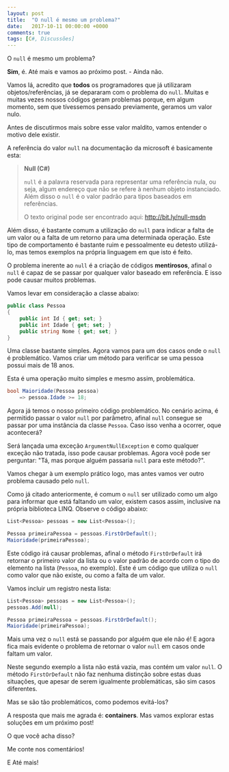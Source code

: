 ```yaml
---
layout: post
title:  "O null é mesmo um problema?"
date:   2017-10-11 00:00:00 +0000
comments: true
tags: [C#, Discussões]
---
```


O `null` é mesmo um problema?

**Sim**, é. Até mais e vamos ao próximo post. - Ainda não.
<!--more-->
Vamos lá, acredito que **todos** os programadores que já utilizaram objetos/referências, já se depararam com o problema do `null`. Muitas e muitas vezes nossos códigos geram problemas porque, em algum momento, sem que tívessemos pensado previamente, geramos um valor nulo.

Antes de discutirmos mais sobre esse valor maldito, vamos entender o motivo dele existir.

A referência do valor `null` na documentação da microsoft é basicamente esta:

> **Null (C#)**
>
> `null` é a palavra reservada para representar uma referência nula, ou seja, algum endereço que não se refere à nenhum objeto instanciado. Além disso o `null` é o valor padrão para tipos baseados em referências.
>
> O texto original pode ser encontrado aqui: http://bit.ly/null-msdn

Além disso, é bastante comum a utilização do `null` para indicar a falta de um valor ou a falta de um retorno para uma determinada operação. Este tipo de comportamento é bastante ruim e pessoalmente eu detesto utilizá-lo, mas temos exemplos na própria linguagem em que isto é feito.

O problema inerente ao `null` é a criação de códigos **mentirosos**, afinal o `null` é capaz de se passar por qualquer valor baseado em referência. E isso pode causar muitos problemas.

Vamos levar em consideração a classe abaixo:

``` csharp
public class Pessoa
{
    public int Id { get; set; }
    public int Idade { get; set; }
    public string Nome { get; set; }
}
```
Uma classe bastante simples. Agora vamos para um dos casos onde o `null` é problemático. Vamos criar um método para verificar se uma pessoa possui mais de 18 anos. 

Esta é uma operação muito simples e mesmo assim, problemática.

``` csharp
bool Maioridade(Pessoa pessoa)
    => pessoa.Idade >= 18;
```
Agora já temos o nosso primeiro código problemático. No cenário acima, é permitido passar o valor `null` por parâmetro, afinal `null` consegue se passar por uma instância da classe `Pessoa`. Caso isso venha a ocorrer, oque acontecerá?

Será lançada uma exceção `ArgumentNullException` e como qualquer exceção não tratada, isso pode causar problemas.
Agora você pode ser perguntar: "Tá, mas porque alguém passaria `null` para este método?".

Vamos chegar à um exemplo prático logo, mas antes vamos ver outro problema causado pelo `null`. 

Como já citado anteriormente, é comum o `null` ser utilizado como um algo para informar que está faltando um valor, existem casos assim, inclusive na própria biblioteca LINQ. Observe o código abaixo:

``` csharp
List<Pessoa> pessoas = new List<Pessoa>();

Pessoa primeiraPessoa = pessoas.FirstOrDefault();
Maioridade(primeiraPessoa);
```
Este código irá causar problemas, afinal o método `FirstOrDefault` irá retornar o primeiro valor da lista ou o valor padrão de acordo com o tipo do elemento na lista (`Pessoa`, no exemplo). Este é um código que utiliza o `null` como valor que não existe, ou como a falta de um valor.

Vamos incluir um registro nesta lista:

``` csharp
List<Pessoa> pessoas = new List<Pessoa>();
pessoas.Add(null);

Pessoa primeiraPessoa = pessoas.FirstOrDefault();
Maioridade(primeiraPessoa);
```
Mais uma vez o `null` está se passando por alguém que ele não é! E agora fica mais evidente o problema de retornar o valor `null` em casos onde faltam um valor.

Neste segundo exemplo a lista não está vazia, mas contém um valor `null`. O método `FirstOrDefault` não faz nenhuma distinção sobre estas duas situações, que apesar de serem igualmente problemáticas, são sim casos diferentes.

Mas se são tão problemáticos, como podemos evitá-los?

A resposta que mais me agrada é: **containers**. Mas vamos explorar estas soluções em um próximo post!





O que você acha disso?

Me conte nos comentários!

E Até mais!
